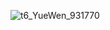 ![t6_YueWen_931770](https://user-images.githubusercontent.com/17806205/203719276-b210882a-5062-4ce8-a722-07a617d3af7c.jpg)